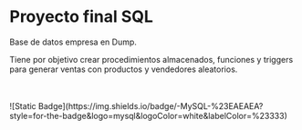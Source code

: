 # Proyecto final SQL
<p>Base de datos empresa en Dump.</p>
<p>Tiene por objetivo crear procedimientos almacenados, funciones y triggers para generar ventas con productos y vendedores aleatorios.</p>
<br>
<br>
![Static Badge](https://img.shields.io/badge/-MySQL-%23EAEAEA?style=for-the-badge&logo=mysql&logoColor=white&labelColor=%23333)

